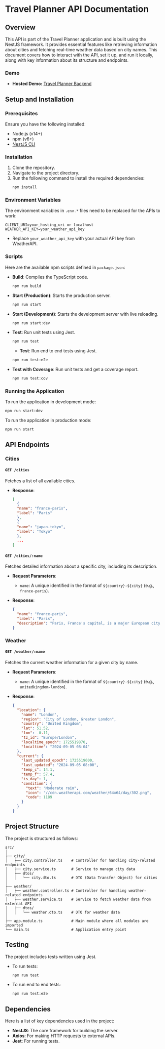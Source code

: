 # Travel Planner API Documentation

## Overview

This API is part of the Travel Planner application and is built using the NestJS framework. It provides essential features like retrieving information about cities and fetching real-time weather data based on city names. This document covers how to interact with the API, set it up, and run it locally, along with key information about its structure and endpoints.

### Demo

- **Hosted Demo:** [Travel Planner Backend](https://travel-planner-be-80b3f4e26651.herokuapp.com/cities)

## Setup and Installation

### Prerequisites

Ensure you have the following installed:

- Node.js (v14+)
- npm (v6+)
- [NestJS CLI](https://docs.nestjs.com/cli/overview)

### Installation

1. Clone the repository.
2. Navigate to the project directory.
3. Run the following command to install the required dependencies:
   ```bash
   npm install
   ```

### Environment Variables

The environment variables in `.env.*` files need to be replaced for the APIs to work:

```env
CLIENT_URI=your_hosting_uri or localhost
WEATHER_API_KEY=your_weather_api_key
```

- Replace `your_weather_api_key` with your actual API key from WeatherAPI.

### Scripts

Here are the available npm scripts defined in `package.json`:

- **Build**: Compiles the TypeScript code.
  ```bash
  npm run build
  ```
- **Start (Production)**: Starts the production server.
  ```bash
  npm run start
  ```
- **Start (Development)**: Starts the development server with live reloading.
  ```bash
  npm run start:dev
  ```
- **Test**: Run unit tests using Jest.
  ```bash
  npm run test
  ```
  - **Test**: Run end to end tests using Jest.
  ```bash
  npm run test:e2e
  ```
- **Test with Coverage**: Run unit tests and get a coverage report.
  ```bash
  npm run test:cov
  ```

### Running the Application

To run the application in development mode:

```bash
npm run start:dev
```

To run the application in production mode:

```bash
npm run start
```

## API Endpoints

### Cities

#### `GET /cities`

Fetches a list of all available cities.

- **Response**:
  ```json
  [
    {
    "name": "france-paris",
    "label": "Paris"
    },
    {
    "name": "japan-tokyo",
    "label": "Tokyo"
    },
    ...
  ]
  ```

#### `GET /cities/:name`

Fetches detailed information about a specific city, including its description.

- **Request Parameters**:

  - `name`: A unique identified in the format of `${country}-${city}` (e.g., `france-paris`).

- **Response**:
  ```json
  {
    "name": "france-paris",
    "label": "Paris",
    "description": "Paris, France's capital, is a major European city and a global center for art, fashion, gastronomy, and culture."
  }
  ```

### Weather

#### `GET /weather/:name`

Fetches the current weather information for a given city by name.

- **Request Parameters**:

  - `name`: A unique identified in the format of `${country}-${city}` (e.g., `unitedkingdom-london`).

- **Response**:
  ```json
  {
    "location": {
      "name": "London",
      "region": "City of London, Greater London",
      "country": "United Kingdom",
      "lat": 51.52,
      "lon": -0.11,
      "tz_id": "Europe/London",
      "localtime_epoch": 1725519870,
      "localtime": "2024-09-05 08:04"
    },
    "current": {
      "last_updated_epoch": 1725519600,
      "last_updated": "2024-09-05 08:00",
      "temp_c": 14.1,
      "temp_f": 57.4,
      "is_day": 1,
      "condition": {
        "text": "Moderate rain",
        "icon": "//cdn.weatherapi.com/weather/64x64/day/302.png",
        "code": 1189
      }
    }
  }
  ```

## Project Structure

The project is structured as follows:

```
src/
│
├── city/
│   ├── city.controller.ts    # Controller for handling city-related endpoints
│   ├── city.service.ts       # Service to manage city data
│   ├── dtos/
│   │   └── city.dto.ts       # DTO (Data Transfer Object) for cities
│
├── weather/
│   ├── weather.controller.ts # Controller for handling weather-related endpoints
│   ├── weather.service.ts    # Service to fetch weather data from external API
│   ├── dtos/
│   │   └── weather.dto.ts    # DTO for weather data
│
├── app.module.ts             # Main module where all modules are imported
└── main.ts                   # Application entry point
```

## Testing

The project includes tests written using Jest.

- To run tests:
  ```bash
  npm run test
  ```
- To run end to end tests:
  ```bash
  npm run test:e2e
  ```

## Dependencies

Here is a list of key dependencies used in the project:

- **NestJS**: The core framework for building the server.
- **Axios**: For making HTTP requests to external APIs.
- **Jest**: For running tests.
